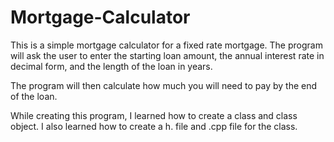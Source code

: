 # Mortgage-Calculator

This is a simple mortgage calculator for a fixed rate mortgage. The program will ask the user to enter the starting loan amount, the annual interest rate in decimal form, and the length of the loan in years.

The program will then calculate how much you will need to pay by the end of the loan.

While creating this program, I learned how to create a class and class object. I also learned how to create a h. file and .cpp file for the class.
